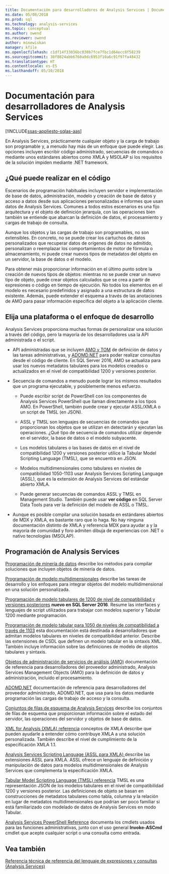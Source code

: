 ```yaml
---
title: Documentación para desarrolladores de Analysis Services | Documentos de Microsoft
ms.date: 05/08/2018
ms.prod: sql
ms.technology: analysis-services
ms.topic: conceptual
ms.author: owend
ms.reviewer: owend
author: minewiskan
manager: kfile
ms.openlocfilehash: c1df14f33036bc030b7fce7fbc1d64ecc8f58239
ms.sourcegitcommit: 38f8824abb6760a9dc6953f10a6c91f97fa48432
ms.translationtype: HT
ms.contentlocale: es-ES
ms.lasthandoff: 05/10/2018
---
```

# <a name="analysis-services-developer-documentation"></a>Documentación para desarrolladores de Analysis Services
[!INCLUDE[ssas-appliesto-sqlas-aas](../includes/ssas-appliesto-sqlas-aas.md)]

En Analysis Services, prácticamente cualquier objeto y la carga de trabajo son programable y, a menudo hay más de un enfoque que puede elegir.  Las opciones incluyen escribir código administrado, secuencias de comandos o mediante unos estándares abiertos como XMLA y MSOLAP si los requisitos de la solución impiden mediante .NET framework.

## <a name="what-you-can-accomplish-in-code"></a>¿Qué puede realizar en el código
Escenarios de programación habituales incluyen servidor e implementación de base de datos, administración, modelo y creación de base de datos y acceso a datos desde sus aplicaciones personalizadas e informes que usan datos de Analysis Services. Comunes a todos estos escenarios es una fijo arquitectura y el objeto de definición jerarquía, con las operaciones bien también se entiende que abarcan la definición de datos, el procesamiento y cargas de trabajo de consulta.

Aunque los objetos y las cargas de trabajo son programables, no son extensibles. En concreto, no se puede crear los cartuchos de datos personalizados que recuperar datos de orígenes de datos no admitido, personalizan o reemplazar los comportamientos de motor de fórmula o almacenamiento, ni puede crear nuevos tipos de metadatos del objeto en un servidor, la base de datos o el modelo.

Para obtener más proporcionar información en el último punto sobre la creación de nuevos tipos de objetos: mientras no se puede crear un nuevo tipo de objeto, puede crear objetos calculados que se crea a partir de expresiones o código en tiempo de ejecución. No todos los elementos en el modelo es necesario predefinidos y asignado a una estructura de datos existente. Además, puede extender el esquema a través de las anotaciones de AMO para pasar información específica del objeto a la aplicación cliente.

## <a name="choose-a-platform-or-approach-to-development"></a>Elija una plataforma o el enfoque de desarrollo
Analysis Services proporciona muchas formas de personalizar una solución a través del código, pero la mayoría de los desarrolladores usa la API administrada o el script.

- API administradas que se incluyen [AMO y TOM](http://msdn.microsoft.com/library/mt436122.aspx) de definición de datos y las tareas administrativas, y [ADOMD.NET](http://msdn.microsoft.com/library/mt465769.aspx) para poder realizar consultas desde el código de cliente. En SQL Server 2016, AMO se actualiza para usar los nuevos metadatos tabulares para los modelos creados o actualizados en el nivel de compatibilidad 1200 y versiones posterior.

- Secuencia de comandos a menudo puede lograr los mismos resultados que un programa ejecutable, y posiblemente menos esfuerzo.

  - Puede escribir script de PowerShell con los componentes de Analysis Services PowerShell que llaman directamente a los tipos AMO. En PowerShell, también puede crear y ejecutar ASSL/XMLA o un script de TMSL (en JSON).

  - ASSL y TMSL son lenguajes de secuencias de comandos que proporcionan los objetos que se utilizan en detectarán y ejecutan las operaciones. ¿Qué tipo de secuencia de comandos utilizar depende en el servidor, la base de datos o el modelo subyacente.

  - Los modelos tabulares o las bases de datos en el nivel de compatibilidad 1200 y versiones posterior utilice la Tabular Model Scripting Language (TMSL), que se encuentra en JSON.

  - Modelos multidimensionales como tabulares en niveles de compatibilidad 1050-1103 usar Analysis Services Scripting Language (ASSL), que es la extensión de Analysis Services del estándar abierto XMLA.

  - Puede generar secuencias de comandos ASSL y TMSL en Management Studio. También puede usar **ver código** en SQL Server Data Tools para ver la definición del modelo de ASSL o TMSL.

- Aunque es posible compilar una solución basada en estándares abiertos de MDX y XMLA, es bastante raro que lo haga. No hay ninguna documentación distinto de XMLA y referencia MDX para ayudar a y la mayoría de comunidad y foro admiten dibuja de experiencias con .NET o nativo tecnologías (MSOLAP).

## <a name="programming-in-analysis-services"></a>Programación de Analysis Services
[Programación de minería de datos](../analysis-services/data-mining-programming.md) describe los métodos para compilar soluciones que incluyen objetos de minería de datos.

[Programación de modelo multidimensionales](../analysis-services/multidimensional-models/multidimensional-model-programming.md) describe las tareas de desarrollo y los enfoques para integrar objetos del modelo multidimensional en una solución personalizada.

[Programación de modelo tabulares de 1200 de nivel de compatibilidad y versiones posteriores](../analysis-services/tabular-model-programming-compatibility-level-1200/tabular-model-programming-for-compatibility-level-1200.md)
**nuevo en SQL Server 2016**.  Resume las interfaces y lenguajes de script utilizados para trabajar con modelos superior y Tabular 1200 mediante programación.

[Programación de modelo tabular para 1050 de niveles de compatibilidad a través de 1103](../analysis-services/tabular-model-programming-compatibility-levels-1050-1103/tabular-model-programming-for-compatibility-levels-1050-through-1103.md) esta documentación está destinada a desarrolladores que admitan modelos tabulares en niveles de compatibilidad anterior. Describe las extensiones de CSDL que definen un modelo tabular en la sintaxis XML. También incluye información sobre las definiciones de modelo de objetos tabulares y sintaxis.

[Objetos de administración de servicios de análisis (AMO)](https://msdn.microsoft.com/library/mt436122.aspx) documentación de referencia para desarrolladores del proveedor administrado, Analysis Services Management Objects (AMO) para la definición de datos y administración, incluido el procesamiento.

[ADOMD.NET](http://msdn.microsoft.com/library/mt465769.aspx) documentación de referencia para desarrolladores del proveedor administrado, ADOMD.NET, que usa para los datos mediante programación las cargas de trabajo de acceso y la consulta.

[Conjuntos de filas de esquema de Analysis Services](../analysis-services/schema-rowsets/analysis-services-schema-rowsets.md) describe los conjuntos de filas de esquema que proporcionan información sobre el estado del servidor, las operaciones del servidor y objetos de base de datos.

[XML for Analysis &#40;XMLA&#41; referencia](../analysis-services/xmla/xml-for-analysis-xmla-reference.md) conceptos de XMLA describe que pueden ayudarle a entender cómo contribuye XMLA a una solución personalizada. También describe el nivel de cumplimiento de la especificación XMLA 1.1.

[Analysis Services Scripting Language &#40;ASSL para XMLA&#41; ](../analysis-services/scripting/analysis-services-scripting-language-assl-for-xmla.md) describe las extensiones ASSL para XMLA. ASSL ofrece un lenguaje de definición y manipulación de datos para modelos multidimensionales de Analysis Services que complementa la especificación XMLA.

[Tabular Model Scripting Language &#40;TMSL&#41; referencia](../analysis-services/tabular-model-scripting-language-tmsl-reference.md) TMSL es una representación JSON de los modelos tabulares en el nivel de compatibilidad 1200 y versiones posterior. Las definiciones de objeto se basan en construcciones de metadatos tabulares como tabla, columna y la relación en lugar de metadatos multidimensionales que podrían ser poco familiar si está familiarizado con modelado de datos de Analysis Services en modo Tabular.

[Analysis Services PowerShell Reference](../analysis-services/powershell/analysis-services-powershell-reference.md) documenta los cmdlets usados para las funciones administrativas, junto con el uso general **Invoke-ASCmd** cmdlet que acepte cualquier script o una consulta como entrada.

## <a name="see-also"></a>Vea también
[Referencia técnica de ](../analysis-services/powershell/technical-reference-ssas.md) 
 [referencia del lenguaje de expresiones y consultas &#40;Analysis Services&#41;](http://msdn.microsoft.com/library/gg492188.aspx)
